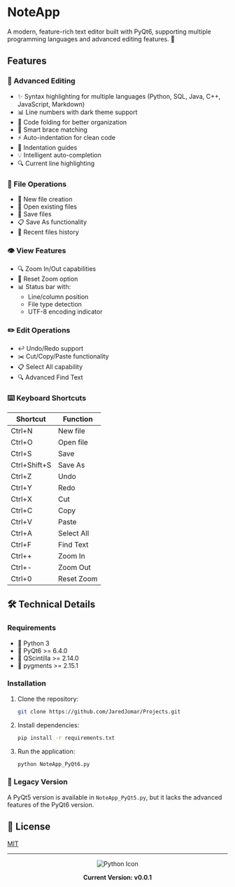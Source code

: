 # NoteApp

A modern, feature-rich text editor built with PyQt6, supporting multiple programming languages and advanced editing features. 🚀

## Features

### 📝 Advanced Editing
- ✨ Syntax highlighting for multiple languages (Python, SQL, Java, C++, JavaScript, Markdown)
- 📊 Line numbers with dark theme support
- 📂 Code folding for better organization
- 🎯 Smart brace matching
- ⚡ Auto-indentation for clean code
- 📏 Indentation guides
- 💡 Intelligent auto-completion
- 🔍 Current line highlighting

### 📁 File Operations
- 📄 New file creation
- 📂 Open existing files
- 💾 Save files
- 📋 Save As functionality
- 🔄 Recent files history

### 👁️ View Features
- 🔍 Zoom In/Out capabilities
- 🎯 Reset Zoom option
- 📊 Status bar with:
  - Line/column position
  - File type detection
  - UTF-8 encoding indicator

### ✏️ Edit Operations
- ↩️ Undo/Redo support
- ✂️ Cut/Copy/Paste functionality
- 📋 Select All capability
- 🔍 Advanced Find Text

### ⌨️ Keyboard Shortcuts
| Shortcut | Function |
|----------|----------|
| Ctrl+N | New file |
| Ctrl+O | Open file |
| Ctrl+S | Save |
| Ctrl+Shift+S | Save As |
| Ctrl+Z | Undo |
| Ctrl+Y | Redo |
| Ctrl+X | Cut |
| Ctrl+C | Copy |
| Ctrl+V | Paste |
| Ctrl+A | Select All |
| Ctrl+F | Find Text |
| Ctrl++ | Zoom In |
| Ctrl+- | Zoom Out |
| Ctrl+0 | Reset Zoom |

## 🛠️ Technical Details

### Requirements
- 🐍 Python 3
- 🎨 PyQt6 >= 6.4.0
- 📝 QScintilla >= 2.14.0
- 🎯 pygments >= 2.15.1

### Installation
1. Clone the repository:
   ```bash
   git clone https://github.com/JaredJomar/Projects.git
   ```
2. Install dependencies:
   ```bash
   pip install -r requirements.txt
   ```
3. Run the application:
   ```bash
   python NoteApp_PyQt6.py
   ```

### 🔄 Legacy Version
A PyQt5 version is available in `NoteApp_PyQt5.py`, but it lacks the advanced features of the PyQt6 version.

## 📜 License

[MIT](https://choosealicense.com/licenses/mit/)

---

<div align="center">
<img src="https://www.python.org/static/favicon.ico" alt="Python Icon">

**Current Version: v0.0.1**
</div>